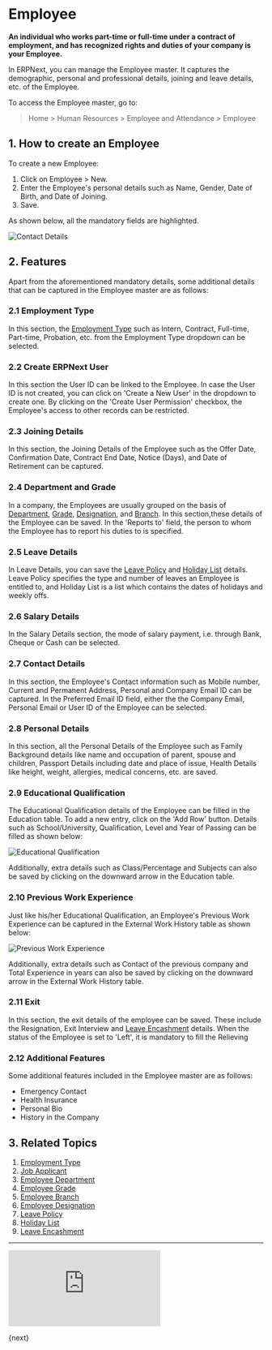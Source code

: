 <!-- add-breadcrumbs -->
# Employee

**An individual who works part-time or full-time under a contract of employment, and has recognized rights and duties of your company is your Employee.**

In ERPNext, you can manage the Employee master. It captures the demographic, personal and professional details, joining and leave details, etc. of the Employee. 


To access the Employee master, go to:

> Home > Human Resources > Employee and Attendance > Employee

## 1. How to create an Employee

To create a new Employee:

1. Click on Employee > New.
1. Enter the Employee's personal details  such as Name, Gender, Date of Birth, and Date of Joining.
1. Save.

As shown below, all the mandatory fields are highlighted.

<img class="screenshot" alt="Contact Details" src="{{docs_base_url}}/assets/img/human-resources/new-employee-mandatory.png">

## 2. Features 

Apart from the aforementioned mandatory details, some additional details that can be captured in the Employee master are as follows:

### 2.1 Employment Type

In this section, the [Employment Type](/docs/user/manual/en/human-resources/employment-type) such as Intern, Contract, Full-time, Part-time, Probation, etc. from the Employment Type dropdown can be selected. 


### 2.2 Create ERPNext User

 In this section the User ID can be linked to the Employee. In case the User ID is not created, you can click on 'Create a New User' in the dropdown to create one. By clicking on the 'Create User Permission' checkbox, the Employee's access to other records can be restricted.


### 2.3 Joining Details

In this section, the Joining Details of the Employee such as the Offer Date, Confirmation Date, Contract End Date, Notice (Days), and Date of Retirement can be captured. 


### 2.4 Department and Grade

In a company, the Employees are usually grouped on the basis of [Department](/docs/user/manual/en/human-resources/department), [Grade](/docs/user/manual/en/human-resources/employee-grade), [Designation](/docs/user/manual/en/human-resources/designation), and [Branch](/docs/user/manual/en/human-resources/branch). In this section,these details of the Employee can be saved. In the 'Reports to' field, the person to whom the Employee has to report his duties to is specified.


### 2.5 Leave Details

In Leave Details, you can save the [Leave Policy](/docs/user/manual/en/human-resources/leave-policy) and [Holiday List](/docs/user/manual/en/human-resources/holiday-list) details. Leave Policy specifies the type and number of leaves an Employee is entitled to, and Holiday List is a list which contains the dates of holidays and weekly offs.


### 2.6 Salary Details

In the Salary Details section,  the mode of salary payment, i.e. through Bank, Cheque or Cash can be selected.


### 2.7 Contact Details

In this section, the Employee's Contact information such as Mobile number, Current and Permanent Address, Personal and Company Email ID can be captured. In the Preferred Email ID field, either the the Company Email, Personal Email or User ID of the Employee can be selected.
 

### 2.8 Personal Details

In this section, all the Personal Details of the Employee such as Family Background details like name and occupation of parent, spouse and children, Passport Details including date and place of issue, Health Details like height, weight, allergies, medical concerns, etc. are saved. 

### 2.9 Educational Qualification

The Educational Qualification details of the Employee can be filled in the Education table. To add a new entry, click on the 'Add Row' button. Details such as School/University, Qualification, Level and Year of Passing can be filled as shown below:

<img class="screenshot" alt="Educational Qualification" src="{{docs_base_url}}/assets/img/human-resources/educational-qualification.png">

Additionally, extra details such as Class/Percentage and Subjects can also be saved by clicking on the downward arrow in the Education table.

### 2.10 Previous Work Experience

Just like his/her Educational Qualification, an Employee's Previous Work Experience can be captured in the External Work History table as shown below:

<img class="screenshot" alt="Previous Work Experience" src="{{docs_base_url}}/assets/img/human-resources/previous-work-experience.png">

Additionally, extra details such as Contact of the previous company and Total Experience in years can also be saved by clicking on the downward arrow in the External Work History table.

### 2.11 Exit

In this section, the exit details of the employee can be saved. These include the Resignation, Exit Interview and [Leave Encashment](/docs/user/manual/en/human-resources/leave-encashment) details. When the status of the Employee is set to 'Left', it is mandatory to fill the Relieving 

### 2.12 Additional Features
Some additional features included in the Employee master are as follows:

* Emergency Contact
* Health Insurance
* Personal Bio
* History in the Company



## 3. Related Topics

1. [Employment Type](/docs/user/manual/en/human-resources/employment-type)
1. [Job Applicant](/docs/user/manual/en/human-resources/job-applicant) 
1. [Employee Department](/docs/user/manual/en/human-resources/department)
1. [Employee Grade](/docs/user/manual/en/human-resources/employee-grade)
1. [Employee Branch](/docs/user/manual/en/human-resources/branch)
1. [Employee Designation](/docs/user/manual/en/human-resources/designation)
1. [Leave Policy](/docs/user/manual/en/human-resources/leave-policy)
1. [Holiday List](/docs/user/manual/en/human-resources/holiday-list)
1. [Leave Encashment](/docs/user/manual/en/human-resources/leave-encashment)



<hr>

<div class="embed-container">    
    <iframe src="https://www.youtube.com/embed/kkwOzeU4wFU?rel=0" frameborder="0" allow="autoplay; encrypted-media" allowfullscreen></iframe>
</div>

{next}
